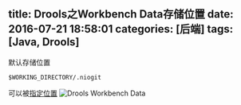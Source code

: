 title: Drools之Workbench Data存储位置
date: 2016-07-21 18:58:01
categories: [后端]
tags: [Java, Drools]
---

默认存储位置
```
$WORKING_DIRECTORY/.niogit
```

可以被[指定位置](http://docs.jboss.org/drools/release/6.4.0.Final/drools-docs/html_single/index.html#wb.workbenchData)
![Drools Workbench Data](http://zaozaool.github.io/pic/drools-workbeach-data.png)
